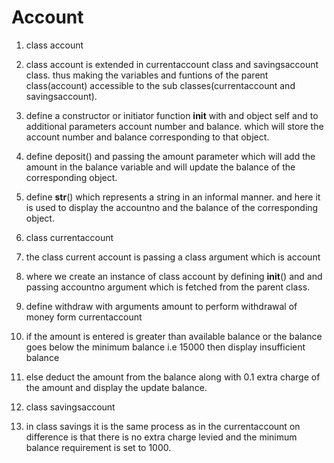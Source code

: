 # Account
1. class account
2. class account is extended in currentaccount class and savingsaccount class. thus making the variables and funtions of the parent class(account)  accessible to the sub classes(currentaccount and savingsaccount).
3. define a constructor or initiator function __init__ with and object self and to additional parameters account number and balance. which will store the account number and balance corresponding to that object.
4. define deposit() and passing the amount parameter which will add the amount in the balance variable and will update the balance of the corresponding object.
5. define __str__() which represents a string in an informal manner. and here it is used to display the accountno and the balance of the corresponding object.

1. class currentaccount
2. the class current account is passing a class argument which is account
3. where we create an instance of class account by defining __init__() and and passing accountno argument which is fetched from the parent class.
4. define withdraw with arguments amount to perform withdrawal of money form currentaccount
5. if the amount is entered is greater than available balance or the balance goes below the minimum balance i.e 15000 then display insufficient balance
6. else deduct the amount from the balance along with 0.1 extra charge of the amount and display the update balance.

1. class savingsaccount
2. in class savings it is the same process as in the currentaccount on difference is that there is no extra charge levied and the minimum balance requirement is set to 1000.

